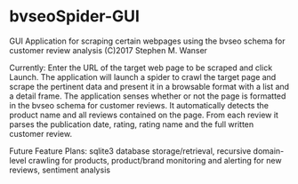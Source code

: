 # bvseoSpider-GUI
GUI Application for scraping certain webpages using the bvseo schema for customer review analysis
(C)2017 Stephen M. Wanser

Currently:
Enter the URL of the target web page to be scraped and click Launch. The application will launch a spider to crawl the target page and scrape the pertinent data and present it in a browsable format with a list and a detail frame. The application senses whether or not the page is formatted in the bvseo schema for customer reviews. It automatically detects the product name and all reviews contained on the page. From each review it parses the publication date, rating, rating name and the full written customer review.

Future Feature Plans:
sqlite3 database storage/retrieval, recursive domain-level crawling for products, product/brand monitoring and alerting for new reviews, sentiment analysis


